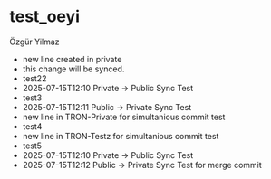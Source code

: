 # test_oeyi
Özgür Yilmaz


- new line created in private
- this change will be synced.
- test22
- 2025-07-15T12:10 Private -> Public Sync Test
- test3
- 2025-07-15T12:11 Public -> Private Sync Test
- new line in TRON-Private for simultanious commit test
- test4
- new line in TRON-Testz for simultanious commit test
- test5
- 2025-07-15T12:10 Private -> Public Sync Test
- 2025-07-15T12:12 Public -> Private Sync Test for merge commit
